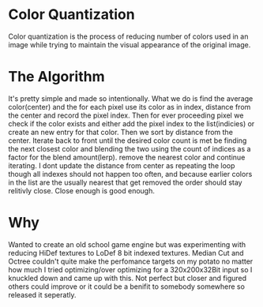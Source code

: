 # Color Quantization
Color quantization is the process of reducing number of colors used in an image while trying to maintain the visual appearance of the original image.

# The Algorithm
It's pretty simple and made so intentionally.  What we do is find the average color(center) and the for each pixel use its color as in index, distance from the center and record the pixel index.
Then for ever proceeding pixel we check if the color exists and either add the pixel index to the list(indicies) or create an new entry for that color.
Then we sort by distance from the center.
Iterate back to front until the desired color count is met be finding the next closest color and blending the two using the count of indices as a factor for the blend amount(lerp).
remove the nearest color and continue iterating. 
I dont update the distance from center as repeating the loop though all indexes should not happen too often, and because earlier colors in the list are the usually nearest that get removed the order should stay relitivly close.
Close enough is good enough.

# Why
Wanted to create an old school game engine but was experimenting with reducing HiDef textures to LoDef 8 bit indexed textures. Median Cut and Octree couldn't quite make the perfomance targets on my potato no matter how much I tried optimizing/over optimizing for a 320x200x32Bit input so I knuckled down and came up with this.  Not perfect but closer and figured others could improve or it could be a benifit to somebody somewhere so released it seperatly.
